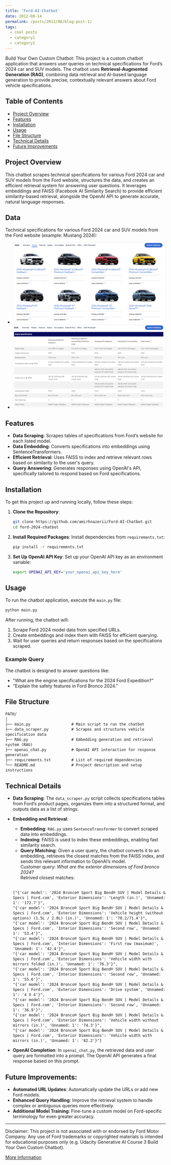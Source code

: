 ```yaml
---
title: 'Ford-AI-Chatbot'
date: 2012-08-14
permalink: /posts/2012/08/blog-post-1/
tags:
  - cool posts
  - category1
  - category2
---
```


Build Your Own Custom Chatbot: This project is a custom chatbot application that answers user queries on technical specifications for Ford’s 2024 car and SUV models. The chatbot uses **Retrieval-Augmented Generation (RAG)**, combining data retrieval and AI-based language generation to provide precise, contextually relevant answers about Ford vehicle specifications.

## Table of Contents
- [Project Overview](#project-overview)
- [Features](#features)
- [Installation](#installation)
- [Usage](#usage)
- [File Structure](#file-structure)
- [Technical Details](#technical-details)
- [Future Improvements](#future-improvements)

## Project Overview
This chatbot scrapes technical specifications for various Ford 2024 car and SUV models from the Ford website, structures the data, and creates an efficient retrieval system for answering user questions. It leverages embeddings and FAISS (Facebook AI Similarity Search) to provide efficient similarity-based retrieval, alongside the OpenAI API to generate accurate, natural language responses.

## Data
Technical specifications for various Ford 2024 car and SUV models from the Ford website (example: Mustang 2024):

- ![Ford Mustang 2024](../images/mustang.png)
- ![Ford Mustang 2024 specs](../images/mustangEngine.png)



## Features
- **Data Scraping**: Scrapes tables of specifications from Ford’s website for each listed model.
- **Data Embedding**: Converts specifications into embeddings using SentenceTransformers.
- **Efficient Retrieval**: Uses FAISS to index and retrieve relevant rows based on similarity to the user's query.
- **Query Answering**: Generates responses using OpenAI's API, specifically tailored to respond based on Ford specifications.

## Installation
To get this project up and running locally, follow these steps:

1. **Clone the Repository**:
    ```bash
    git clone https://github.com/amirhnazerii/Ford-AI-Chatbot.git
    cd ford-2024-chatbot
    ```

2. **Install Required Packages**:
   Install dependencies from `requirements.txt`:
    ```bash
    pip install -r requirements.txt
    ```

3. **Set Up OpenAI API Key**:
   Set up your OpenAI API key as an environment variable:
   ```bash
   export OPENAI_API_KEY='your_openai_api_key_here'
   ```

## Usage
To run the chatbot application, execute the `main.py` file:

```bash
python main.py
```

After running, the chatbot will:
1. Scrape Ford 2024 model data from specified URLs.
2. Create embeddings and index them with FAISS for efficient querying.
3. Wait for user queries and return responses based on the specifications scraped.

### Example Query
The chatbot is designed to answer questions like:
- "What are the engine specifications for the 2024 Ford Expedition?"
- "Explain the safety features in Ford Bronco 2024."

## File Structure

```
PATH/
│
├── main.py                  # Main script to run the chatbot
├── data_scraper.py          # Scrapes and structures vehicle specification data
├── RAG.py                   # Embedding generation and retrieval system (RAG)
├── openai_chat.py           # OpenAI API interaction for response generation
├── requirements.txt         # List of required dependencies
└── README.md                # Project description and setup instructions
```

## Technical Details

- **Data Scraping**: The `data_scraper.py` script collects specifications tables from Ford’s product pages, organizes them into a structured format, and outputs data as a list of strings.

- **Embedding and Retrieval**:
  - **Embedding**: `RAG.py` uses `SentenceTransformer` to convert scraped data into embeddings.
  - **Indexing**: FAISS is used to index these embeddings, enabling fast similarity search.
  - **Query Matching**: Given a user query, the chatbot converts it to an embedding, retrieves the closest matches from the FAISS index, and sends this relevant information to OpenAI’s model.\
  Customer query: *What are the exterior dimensions of Ford bronco 2024?* \
  Retrived closest matches: 

  ```
  
  ["{'car model': '2024 Bronco® Sport Big Bend® SUV | Model Details & Specs | Ford.com', 'Exterior Dimensions': 'Length (in.)', 'Unnamed: 1': '172.7'}",
  "{'car model': '2024 Bronco® Sport Big Bend® SUV | Model Details & Specs | Ford.com', 'Exterior Dimensions': 'Vehicle height (without options) (1.5L / 2.0L) (in.)', 'Unnamed: 1': '70.2/71.4'}",
  "{'car model': '2024 Bronco® Sport Big Bend® SUV | Model Details & Specs | Ford.com', 'Interior Dimensions': 'Second row', 'Unnamed: 1': '53.4'}",
  "{'car model': '2024 Bronco® Sport Big Bend® SUV | Model Details & Specs | Ford.com', 'Interior Dimensions': 'First row (maximum)', 'Unnamed: 1': '42.4'}",
  "{'car model': '2024 Bronco® Sport Big Bend® SUV | Model Details & Specs | Ford.com', 'Exterior Dimensions': 'Vehicle width with mirrors folded (in.)', 'Unnamed: 1': '76.3'}",
  "{'car model': '2024 Bronco® Sport Big Bend® SUV | Model Details & Specs | Ford.com', 'Interior Dimensions': 'Second row', 'Unnamed: 1': '55.6'}",
  "{'car model': '2024 Bronco® Sport Big Bend® SUV | Model Details & Specs | Ford.com', 'Exterior Dimensions': 'Drive system', 'Unnamed: 1': '4 X 4'}",
  "{'car model': '2024 Bronco® Sport Big Bend® SUV | Model Details & Specs | Ford.com', 'Interior Dimensions': 'Second row', 'Unnamed: 1': '36.9'}",
  "{'car model': '2024 Bronco® Sport Big Bend® SUV | Model Details & Specs | Ford.com', 'Exterior Dimensions': 'Vehicle width without mirrors (in.)', 'Unnamed: 1': '74.3'}",
  "{'car model': '2024 Bronco® Sport Big Bend® SUV | Model Details & Specs | Ford.com', 'Exterior Dimensions': 'Vehicle width with mirrors (in.)', 'Unnamed: 1': '82.2'}"]
  
  ```
  
  

- **OpenAI Completion**: In `openai_chat.py`, the retrieved data and user query are formatted into a prompt. The OpenAI API generates a final response based on this prompt.

## Future Improvements:
- **Automated URL Updates**: Automatically update the URLs or add new Ford models.
- **Enhanced Query Handling**: Improve the retrieval system to handle complex or ambiguous queries more effectively.
- **Additional Model Training**: Fine-tune a custom model on Ford-specific terminology for even greater accuracy.

---
Disclaimer: This project is not associated with or endorsed by Ford Motor Company. Any use of Ford trademarks or copyrighted materials is intended for educational purposes only (e.g. Udacity Generative AI Course 3 Build Your Own Custom Chatbot).

[More Information](https://github.com/amirhnazerii/Ford-AI-Chatbot)